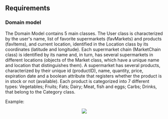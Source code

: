 
## Requirements

### Domain model

The Domain Model contains 5 main classes. The User class is characterized by the user's name, list of favorite supermarkets (favMarkets) and products (favItems), and current location, identified in the Location class by its coordinates (latitude and longitude). Each supermarket chain (MarketChain class) is identified by its name and, in turn, has several supermarkets in different locations (objects of the Market class, which have a unique name and location that distinguishes them). A supermarket has several products, characterized by their unique id (productID), name, quantity, price, expiration date and a boolean attribute that registers whether the product is in stock or not (available). Each product is categorized into 7 different types: Vegetables; Fruits; Fats; Dairy; Meat, fish and eggs; Carbs; Drinks, that belong to the Category class.

Example:
 <p align="center" justify="center">
  <img src="https://github.com/FEUP-LEIC-ES-2022-23/2LEIC09T3/blob/main/images/DomainModel.png"/>
</p>

